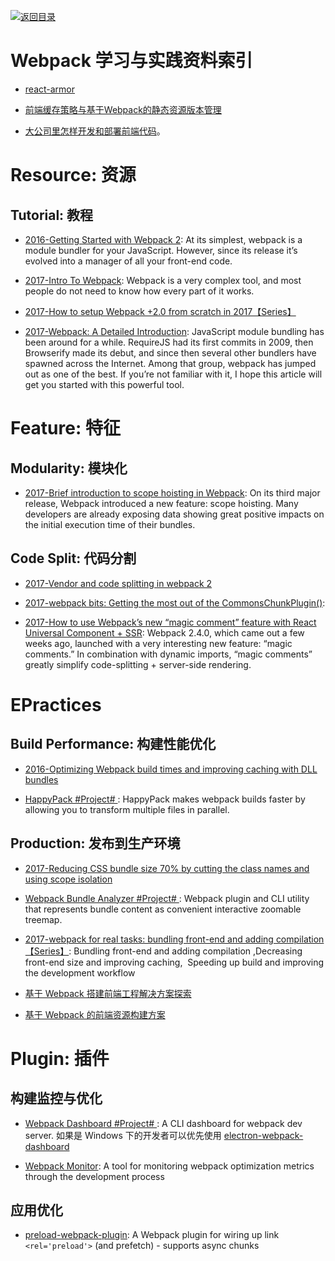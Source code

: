 [![返回目录](https://parg.co/UGo)](https://parg.co/b4z) 
 
 
 

# Webpack 学习与实践资料索引

- [react-armor](https://github.com/elierotenberg/react-armor)

- [前端缓存策略与基于Webpack的静态资源版本管理](https://zhuanlan.zhihu.com/p/24954527)

- [大公司里怎样开发和部署前端代码](https://github.com/fouber/blog/issues/6)。

# Resource: 资源

## Tutorial: 教程

- [2016-Getting Started with Webpack 2](https://blog.madewithenvy.com/getting-started-with-webpack-2-ed2b86c68783#.3ksiast1f): At its simplest, webpack is a module bundler for your JavaScript. However, since its release it’s evolved into a manager of all your front-end code.

- [2017-Intro To Webpack](https://medium.com/@kimberleycook/intro-to-webpack-1d035a47028d?source=linkShare-fe48c4221a4c-1482154145): Webpack is a very complex tool, and most people do not need to know how every part of it works.

- [2017-How to setup Webpack +2.0 from scratch in 2017【Series】](https://medium.com/@wesharehoodies/simple-beginner-guide-for-webpack-2-0-from-scratch-part-v-495dba627718)

- [2017-Webpack: A Detailed Introduction](https://www.smashingmagazine.com/2017/02/a-detailed-introduction-to-webpack/): JavaScript module bundling has been around for a while. RequireJS had its first commits in 2009, then Browserify made its debut, and since then several other bundlers have spawned across the Internet. Among that group, webpack has jumped out as one of the best. If you’re not familiar with it, I hope this article will get you started with this powerful tool.

# Feature: 特征

## Modularity: 模块化

- [2017-Brief introduction to scope hoisting in Webpack](https://parg.co/beE): On its third major release, Webpack introduced a new feature: scope hoisting. Many developers are already exposing data showing great positive impacts on the initial execution time of their bundles.

## Code Split: 代码分割

- [2017-Vendor and code splitting in webpack 2](https://medium.com/@adamrackis/vendor-and-code-splitting-in-webpack-2-6376358f1923#.4ma6usgf0)

- [2017-webpack bits: Getting the most out of the CommonsChunkPlugin()](https://parg.co/bQb):

- [2017-How to use Webpack’s new “magic comment” feature with React Universal Component + SSR](https://parg.co/b9A): Webpack 2.4.0, which came out a few weeks ago, launched with a very interesting new feature: “magic comments.” In combination with dynamic imports, “magic comments” greatly simplify code-splitting + server-side rendering.

# EPractices

## Build Performance: 构建性能优化

- [2016-Optimizing Webpack build times and improving caching with DLL bundles](https://robertknight.github.io/posts/webpack-dll-plugins/)

- [HappyPack #Project# ](https://github.com/amireh/happypack): HappyPack makes webpack builds faster by allowing you to transform multiple files in parallel.


## Production: 发布到生产环境

- [2017-Reducing CSS bundle size 70% by cutting the class names and using scope isolation](https://parg.co/b19)

- [Webpack Bundle Analyzer #Project# ](https://github.com/th0r/webpack-bundle-analyzer): Webpack plugin and CLI utility that represents bundle content as convenient interactive zoomable treemap.

- [2017-webpack for real tasks: bundling front-end and adding compilation【Series】](https://iamakulov.com/notes/all/webpack-for-real-tasks-part-1/): Bundling front-end and adding compilation ,Decreasing front-end size and improving caching,  Speeding up build and improving the development workflow
- [基于 Webpack 搭建前端工程解决方案探索](http://www.infoq.com/cn/articles/frontend-engineering-webpack)

- [基于 Webpack 的前端资源构建方案](http://lifei.github.io/2015/12/20/webpack/#___8)

# Plugin: 插件

## 构建监控与优化

- [Webpack Dashboard #Project# ](https://github.com/FormidableLabs/webpack-dashboard): A CLI dashboard for webpack dev server. 如果是 Windows 下的开发者可以优先使用 [electron-webpack-dashboard](https://github.com/FormidableLabs/electron-webpack-dashboard)

- [Webpack Monitor](https://github.com/webpackmonitor/webpackmonitor): A tool for monitoring webpack optimization metrics through the development process

## 应用优化

- [preload-webpack-plugin](https://github.com/googlechrome/preload-webpack-plugin): A Webpack plugin for wiring up link `<rel='preload'>` (and prefetch) - supports async chunks













